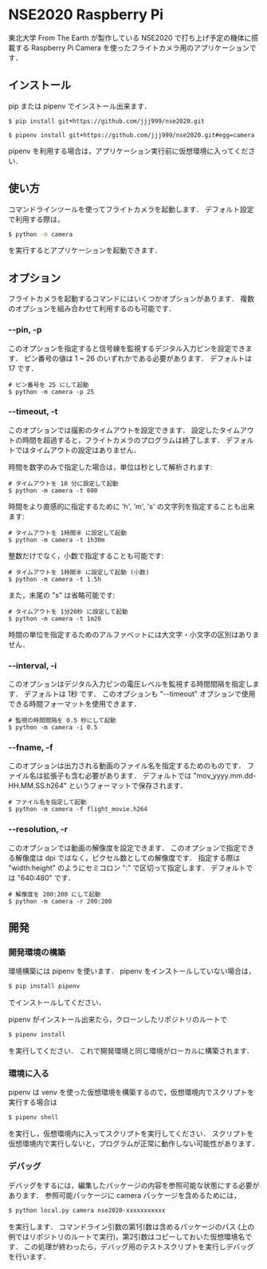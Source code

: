 # NSE2020 Raspberry Pi

東北大学 From The Earth が製作している NSE2020 で打ち上げ予定の機体に搭載する Raspberry Pi Camera を使ったフライトカメラ用のアプリケーションです．

## インストール

pip または pipenv でインストール出来ます．

```bash:pip の場合
$ pip install git+https://github.com/jjj999/nse2020.git
```

```bash:pipenv の場合
$ pipenv install git+https://github.com/jjj999/nse2020.git#egg=camera
```

pipenv を利用する場合は，アプリケーション実行前に仮想環境に入ってください．


## 使い方

コマンドラインツールを使ってフライトカメラを起動します．
デフォルト設定で利用する際は，

```bash
$ python -m camera
```

を実行するとアプリケーションを起動できます．


## オプション

フライトカメラを起動するコマンドにはいくつかオプションがあります．
複数のオプションを組み合わせて利用するのも可能です．

### --pin, -p

このオプションを指定すると信号線を監視するデジタル入力ピンを設定できます．
ピン番号の値は 1 ~ 26 のいずれかである必要があります．
デフォルトは 17 です．

```bash:実行例
# ピン番号を 25 にして起動
$ python -m camera -p 25
```

### --timeout, -t

このオプションでは撮影のタイムアウトを設定できます．
設定したタイムアウトの時間を超過すると，フライトカメラのプログラムは終了します．
デフォルトではタイムアウトの設定はありません．

時間を数字のみで指定した場合は，単位は秒として解析されます:

```bash:実行例
# タイムアウトを 10 分に設定して起動
$ python -m camera -t 600
```

時間をより直感的に指定するために 'h', 'm', 's' の文字列を指定することも出来ます:

```bash:実行例
# タイムアウトを 1時間半 に設定して起動
$ python -m camera -t 1h30m
```

整数だけでなく，小数で指定することも可能です:

```bash:実行例
# タイムアウトを 1時間半 に設定して起動 (小数)
$ python -m camera -t 1.5h
```

また，末尾の "s" は省略可能です:

```bash:実行例
# タイムアウトを 1分20秒 に設定して起動
$ python -m camera -t 1m20
```
時間の単位を指定するためのアルファベットには大文字・小文字の区別はありません．

### --interval, -i

このオプションはデジタル入力ピンの電圧レベルを監視する時間間隔を指定します．
デフォルトは 1秒 です．
このオプションも "--timeout" オプションで使用できる時間フォーマットを使用できます．

```bash:実行例
# 監視の時間間隔を 0.5 秒にして起動
$ python -m camera -i 0.5
```

### --fname, -f

このオプションは出力される動画のファイル名を指定するためのものです．
ファイル名は拡張子も含む必要があります．
デフォルトでは "mov_yyyy.mm.dd-HH.MM.SS.h264" というフォーマットで保存されます．

```bash:実行例
# ファイル名を指定して起動
$ python -m camera -f flight_movie.h264
```

### --resolution, -r

このオプションでは動画の解像度を設定できます．
このオプションで指定できる解像度は dpi ではなく，ピクセル数としての解像度です．
指定する際は "width:height" のようにセミコロン ":" で区切って指定します．
デフォルトでは "640:480" です．

```bash:実行例
# 解像度を 200:200 にして起動
$ python -m camera -r 200:200
```

## 開発

### 開発環境の構築

環境構築には pipenv を使います．
pipenv をインストールしていない場合は，

```bash
$ pip install pipenv
```

でインストールしてください．

pipenv がインストール出来たら，クローンしたリポジトリのルートで

```bash
$ pipenv install
```

を実行してください．
これで開発環境と同じ環境がローカルに構築されます．

### 環境に入る

pipenv は venv を使った仮想環境を構築するので，仮想環境内でスクリプトを実行する場合は

```bash
$ pipenv shell
```

を実行し，仮想環境内に入ってスクリプトを実行してください．
スクリプトを仮想環境内で実行しないと，プログラムが正常に動作しない可能性があります．

### デバッグ

デバッグをするには，編集したパッケージの内容を参照可能な状態にする必要があります．
参照可能パッケージに camera パッケージを含めるためには，

```bash
$ python local.py camera nse2020-xxxxxxxxxxx
```

を実行します．
コマンドライン引数の第1引数は含めるパッケージのパス (上の例ではリポジトリのルートで実行)，第2引数はコピーしておいた仮想環境名です．
この処理が終わったら，デバッグ用のテストスクリプトを実行しデバッグを行います．
